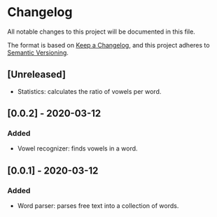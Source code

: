 # Changelog
All notable changes to this project will be documented in this file.

The format is based on [Keep a Changelog](https://keepachangelog.com/en/1.0.0/),
and this project adheres to [Semantic Versioning](https://semver.org/spec/v2.0.0.html).

## [Unreleased]
- Statistics: calculates the ratio of vowels per word.

## [0.0.2] - 2020-03-12

### Added
- Vowel recognizer: finds vowels in a word.

## [0.0.1] - 2020-03-12

### Added
- Word parser: parses free text into a collection of words.
